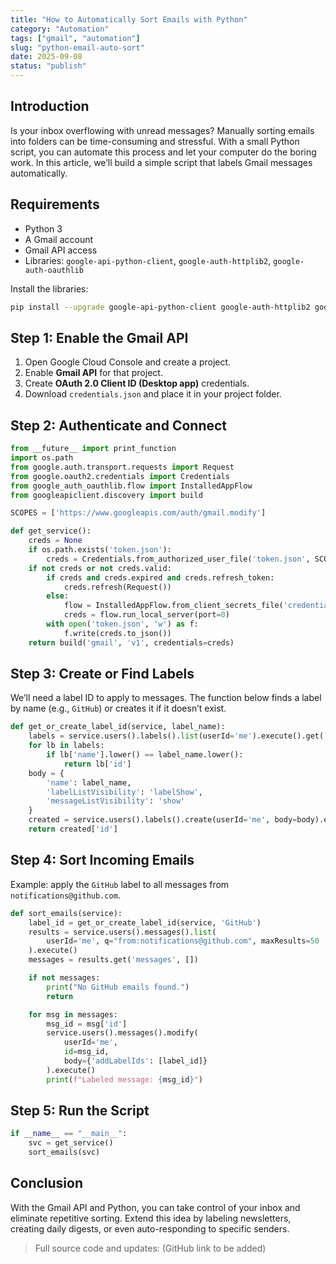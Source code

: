 ```yaml
---
title: "How to Automatically Sort Emails with Python"
category: "Automation"
tags: ["gmail", "automation"]
slug: "python-email-auto-sort"
date: 2025-09-08
status: "publish"
---
```


## Introduction

Is your inbox overflowing with unread messages? Manually sorting emails into folders can be time-consuming and stressful. With a small Python script, you can automate this process and let your computer do the boring work. In this article, we’ll build a simple script that labels Gmail messages automatically.

## Requirements

- Python 3
- A Gmail account
- Gmail API access
- Libraries: `google-api-python-client`, `google-auth-httplib2`, `google-auth-oauthlib`

Install the libraries:

```bash
pip install --upgrade google-api-python-client google-auth-httplib2 google-auth-oauthlib
```

## Step 1: Enable the Gmail API

1. Open Google Cloud Console and create a project.  
2. Enable **Gmail API** for that project.  
3. Create **OAuth 2.0 Client ID (Desktop app)** credentials.  
4. Download `credentials.json` and place it in your project folder.

## Step 2: Authenticate and Connect

```python
from __future__ import print_function
import os.path
from google.auth.transport.requests import Request
from google.oauth2.credentials import Credentials
from google_auth_oauthlib.flow import InstalledAppFlow
from googleapiclient.discovery import build

SCOPES = ['https://www.googleapis.com/auth/gmail.modify']

def get_service():
    creds = None
    if os.path.exists('token.json'):
        creds = Credentials.from_authorized_user_file('token.json', SCOPES)
    if not creds or not creds.valid:
        if creds and creds.expired and creds.refresh_token:
            creds.refresh(Request())
        else:
            flow = InstalledAppFlow.from_client_secrets_file('credentials.json', SCOPES)
            creds = flow.run_local_server(port=0)
        with open('token.json', 'w') as f:
            f.write(creds.to_json())
    return build('gmail', 'v1', credentials=creds)
```

## Step 3: Create or Find Labels

We’ll need a label ID to apply to messages. The function below finds a label by name (e.g., `GitHub`) or creates it if it doesn’t exist.

```python
def get_or_create_label_id(service, label_name):
    labels = service.users().labels().list(userId='me').execute().get('labels', [])
    for lb in labels:
        if lb['name'].lower() == label_name.lower():
            return lb['id']
    body = {
        'name': label_name,
        'labelListVisibility': 'labelShow',
        'messageListVisibility': 'show'
    }
    created = service.users().labels().create(userId='me', body=body).execute()
    return created['id']
```

## Step 4: Sort Incoming Emails

Example: apply the `GitHub` label to all messages from `notifications@github.com`.

```python
def sort_emails(service):
    label_id = get_or_create_label_id(service, 'GitHub')
    results = service.users().messages().list(
        userId='me', q="from:notifications@github.com", maxResults=50
    ).execute()
    messages = results.get('messages', [])

    if not messages:
        print("No GitHub emails found.")
        return

    for msg in messages:
        msg_id = msg['id']
        service.users().messages().modify(
            userId='me',
            id=msg_id,
            body={'addLabelIds': [label_id]}
        ).execute()
        print(f"Labeled message: {msg_id}")
```

## Step 5: Run the Script

```python
if __name__ == "__main__":
    svc = get_service()
    sort_emails(svc)
```

## Conclusion

With the Gmail API and Python, you can take control of your inbox and eliminate repetitive sorting. Extend this idea by labeling newsletters, creating daily digests, or even auto-responding to specific senders.

> Full source code and updates: (GitHub link to be added)

